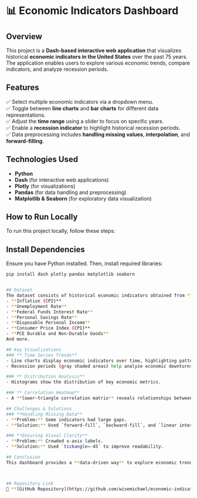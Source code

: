 # 📊 Economic Indicators Dashboard

## Overview
This project is a **Dash-based interactive web application** that visualizes historical **economic indicators in the United States** over the past 75 years. The application enables users to explore various economic trends, compare indicators, and analyze recession periods.

## Features
✅ Select multiple economic indicators via a dropdown menu.  
✅ Toggle between **line charts** and **bar charts** for different data representations.  
✅ Adjust the **time range** using a slider to focus on specific years.  
✅ Enable a **recession indicator** to highlight historical recession periods.  
✅ Data preprocessing includes **handling missing values**, **interpolation**, and **forward-filling**.

## Technologies Used
- **Python**
- **Dash** (for interactive web applications)
- **Plotly** (for visualizations)
- **Pandas** (for data handling and preprocessing)
- **Matplotlib & Seaborn** (for exploratory data visualization)

## How to Run Locally
To run this project locally, follow these steps:

## Install Dependencies  
Ensure you have Python installed. Then, install required libraries:
```bash
pip install dash plotly pandas matplotlib seaborn


## Dataset
The dataset consists of historical economic indicators obtained from **FRED (Federal Reserve Economic Data)**. The data includes:
- **Inflation (CPI)**
- **Unemployment Rate**
- **Federal Funds Interest Rate**
- **Personal Savings Rate**
- **Disposable Personal Income**
- **Consumer Price Index (CPI)**
- **PCE Durable and Non-Durable Goods**  
And more.

## Key Visualizations
### ** Time Series Trends**
- Line charts display economic indicators over time, highlighting patterns.
- Recession periods (gray shaded areas) help analyze economic downturns.

### ** Distribution Analysis**
- Histograms show the distribution of key economic metrics.

### ** Correlation Heatmap**
- A **lower-triangle correlation matrix** reveals relationships between indicators.

## Challenges & Solutions
### **Handling Missing Data**
- **Problem:** Some indicators had large gaps.
- **Solution:** Used `forward-fill`, `backward-fill`, and `linear interpolation`.

### **Ensuring Visual Clarity**
- **Problem:** Crowded x-axis labels.
- **Solution:** Used `tickangle=-45` to improve readability.

## Conclusion
This dashboard provides a **data-driven way** to explore economic trends and assess market conditions over time. The ability to toggle indicators and compare trends makes it a useful tool for **students, researchers, and economists**.



## Repository Link
🔗 **[GitHub Repository](https://github.com/wisemichael/economic-indicators-dashboard)**

